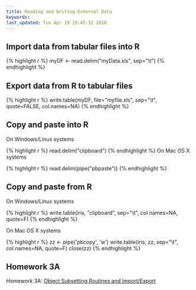 ```yaml
---
title: Reading and Writing External Data
keywords: 
last_updated: Tue Apr 19 19:45:32 2016
---
```

## Import data from tabular files into R


{% highlight r %}
myDF <- read.delim("myData.xls", sep="\t")
{% endhighlight %}

## Export data from R to tabular files

{% highlight r %}
write.table(myDF, file="myfile.xls", sep="\t", quote=FALSE, col.names=NA)
{% endhighlight %}

## Copy and paste into R

On Windows/Linux systems

{% highlight r %}
read.delim("clipboard") 
{% endhighlight %}
On Mac OS X systems

{% highlight r %}
read.delim(pipe("pbpaste")) 
{% endhighlight %}

## Copy and paste from R 

On Windows/Linux systems

{% highlight r %}
write.table(iris, "clipboard", sep="\t", col.names=NA, quote=F) 
{% endhighlight %}

On Mac OS X systems

{% highlight r %}
zz <- pipe('pbcopy', 'w')
write.table(iris, zz, sep="\t", col.names=NA, quote=F)
close(zz) 
{% endhighlight %}

## Homework 3A 

Homework 3A: [Object Subsetting Routines and Import/Export](http://girke.bioinformatics.ucr.edu/GEN242/mydoc/mydoc_homework_03.html)

